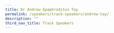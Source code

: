 ```yaml
---
title: Dr Andrew Epaphroditus Tay
permalink: /speakers/track-speakers/andrew-tay/
description: ""
third_nav_title: Track Speakers
---
```

